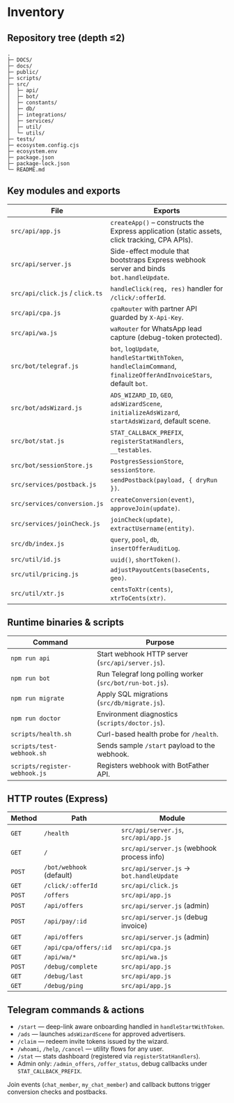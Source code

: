 # Inventory

## Repository tree (depth ≤2)

```
.
├─ DOCS/
├─ docs/
├─ public/
├─ scripts/
├─ src/
│  ├─ api/
│  ├─ bot/
│  ├─ constants/
│  ├─ db/
│  ├─ integrations/
│  ├─ services/
│  ├─ util/
│  └─ utils/
├─ tests/
├─ ecosystem.config.cjs
├─ ecosystem.env
├─ package.json
├─ package-lock.json
└─ README.md
```

## Key modules and exports

| File | Exports |
| --- | --- |
| `src/api/app.js` | `createApp()` – constructs the Express application (static assets, click tracking, CPA APIs). |
| `src/api/server.js` | Side-effect module that bootstraps Express webhook server and binds `bot.handleUpdate`. |
| `src/api/click.js` / `click.ts` | `handleClick(req, res)` handler for `/click/:offerId`. |
| `src/api/cpa.js` | `cpaRouter` with partner API guarded by `X-Api-Key`. |
| `src/api/wa.js` | `waRouter` for WhatsApp lead capture (debug-token protected). |
| `src/bot/telegraf.js` | `bot`, `logUpdate`, `handleStartWithToken`, `handleClaimCommand`, `finalizeOfferAndInvoiceStars`, default `bot`. |
| `src/bot/adsWizard.js` | `ADS_WIZARD_ID`, `GEO`, `adsWizardScene`, `initializeAdsWizard`, `startAdsWizard`, default scene. |
| `src/bot/stat.js` | `STAT_CALLBACK_PREFIX`, `registerStatHandlers`, `__testables`. |
| `src/bot/sessionStore.js` | `PostgresSessionStore`, `sessionStore`. |
| `src/services/postback.js` | `sendPostback(payload, { dryRun })`. |
| `src/services/conversion.js` | `createConversion(event)`, `approveJoin(update)`. |
| `src/services/joinCheck.js` | `joinCheck(update)`, `extractUsername(entity)`. |
| `src/db/index.js` | `query`, `pool`, `db`, `insertOfferAuditLog`. |
| `src/util/id.js` | `uuid()`, `shortToken()`. |
| `src/util/pricing.js` | `adjustPayoutCents(baseCents, geo)`. |
| `src/util/xtr.js` | `centsToXtr(cents)`, `xtrToCents(xtr)`. |

## Runtime binaries & scripts

| Command | Purpose |
| --- | --- |
| `npm run api` | Start webhook HTTP server (`src/api/server.js`). |
| `npm run bot` | Run Telegraf long polling worker (`src/bot/run-bot.js`). |
| `npm run migrate` | Apply SQL migrations (`src/db/migrate.js`). |
| `npm run doctor` | Environment diagnostics (`scripts/doctor.js`). |
| `scripts/health.sh` | Curl-based health probe for `/health`. |
| `scripts/test-webhook.sh` | Sends sample `/start` payload to the webhook. |
| `scripts/register-webhook.js` | Registers webhook with BotFather API. |

## HTTP routes (Express)

| Method | Path | Module |
| --- | --- | --- |
| `GET` | `/health` | `src/api/server.js`, `src/api/app.js` |
| `GET` | `/` | `src/api/server.js` (webhook process info) |
| `POST` | `/bot/webhook` (default) | `src/api/server.js` → `bot.handleUpdate` |
| `GET` | `/click/:offerId` | `src/api/click.js` |
| `POST` | `/offers` | `src/api/app.js` |
| `POST` | `/api/offers` | `src/api/server.js` (admin) |
| `POST` | `/api/pay/:id` | `src/api/server.js` (debug invoice) |
| `GET` | `/api/offers` | `src/api/server.js` (admin) |
| `GET` | `/api/cpa/offers/:id` | `src/api/cpa.js` |
| `GET` | `/api/wa/*` | `src/api/wa.js` |
| `POST` | `/debug/complete` | `src/api/app.js` |
| `GET` | `/debug/last` | `src/api/app.js` |
| `GET` | `/debug/ping` | `src/api/app.js` |

## Telegram commands & actions

- `/start` — deep-link aware onboarding handled in `handleStartWithToken`.
- `/ads` — launches `adsWizardScene` for approved advertisers.
- `/claim` — redeem invite tokens issued by the wizard.
- `/whoami`, `/help`, `/cancel` — utility flows for any user.
- `/stat` — stats dashboard (registered via `registerStatHandlers`).
- Admin only: `/admin_offers`, `/offer_status`, debug callbacks under `STAT_CALLBACK_PREFIX`.

Join events (`chat_member`, `my_chat_member`) and callback buttons trigger conversion checks and postbacks.
